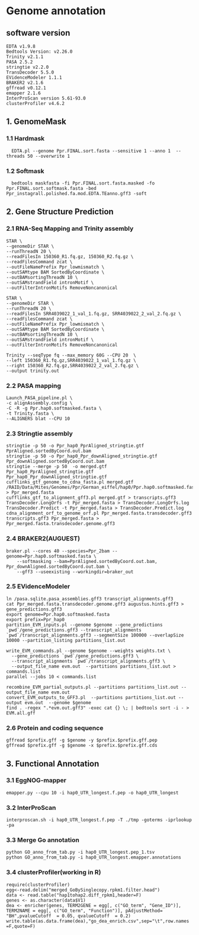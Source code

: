 # Genome annotation
## software version
	EDTA v1.9.8 	
	Bedtools Version: v2.26.0
	Trinity v2.1.1
	PASA 2.5.2
	stringtie v2.2.0
	TransDecoder 5.5.0
	EVidenceModeler 1.1.1
	BRAKER2 v2.1.6
	gffread v0.12.1
	emapper 2.1.6
	InterProScan version 5.61-93.0
	clusterProfiler v4.6.2

## 1. GenomeMask
### 1.1 Hardmask
	  EDTA.pl --genome Ppr.FINAL.sort.fasta --sensitive 1 --anno 1  --threads 50 --overwrite 1
### 1.2 Softmask
	  bedtools maskfasta -fi Ppr.FINAL.sort.fasta.masked -fo Ppr.FINAL.sort.softmask.fasta -bed Ppr_instagrall.polished.fa.mod.EDTA.TEanno.gff3 -soft

## 2. Gene Structure Prediction
### 2.1 RNA-Seq Mapping and Trinity assembly
	STAR \
	--genomeDir STAR \
	--runThreadN 20 \
	--readFilesIn 150360_R1.fq.gz, 150360_R2.fq.gz \
	--readFilesCommand zcat \
	--outFileNamePrefix Ppr_lowmismatch \
	--outSAMtype BAM SortedByCoordinate \
	--outBAMsortingThreadN 10 \
	--outSAMstrandField intronMotif \
	--outFilterIntronMotifs RemoveNoncanonical
 	
	STAR \
	--genomeDir STAR \
	--runThreadN 20 \
	--readFilesIn SRR4039022_1_val_1.fq.gz, SRR4039022_2_val_2.fq.gz \
	--readFilesCommand zcat \
	--outFileNamePrefix Ppr_lowmismatch \
	--outSAMtype BAM SortedByCoordinate \
	--outBAMsortingThreadN 10 \
	--outSAMstrandField intronMotif \
	--outFilterIntronMotifs RemoveNoncanonical

  	Trinity --seqType fq --max_memory 60G --CPU 20  \
  	--left 150360_R1.fq.gz,SRR4039022_1_val_1.fq.gz \
  	--right 150360_R2.fq.gz,SRR4039022_2_val_2.fq.gz \
	--output trinity.out

### 2.2 PASA mapping
	Launch_PASA_pipeline.pl \
	-c alignAssembly.config \
	-C -R -g Ppr.hap0.softmasked.fasta \
	-t Trinity.fasta \
	--ALIGNERS blat --CPU 10

### 2.3 Stringtie assembly
	stringtie -p 50 -o Ppr_hap0_PprAligned_stringtie.gtf PprAligned.sortedByCoord.out.bam
	stringtie -p 50 -o Ppr_hap0_Ppr_downAligned_stringtie.gtf Ppr_downAligned.sortedByCoord.out.bam
	stringtie --merge -p 50  -o merged.gtf Ppr_hap0_PprAligned_stringtie.gtf Ppr_hap0_Ppr_downAligned_stringtie.gtf
	cufflinks_gtf_genome_to_cdna_fasta.pl merged.gtf /RAID/Data/Mites/Genomes/Ppr/German_eiffel/hap0/Ppr.hap0.softmasked.fasta > Ppr_merged.fasta
	cufflinks_gtf_to_alignment_gff3.pl merged.gtf > transcripts.gff3
	TransDecoder.LongOrfs -t Ppr_merged.fasta > TransDecoder.LongOrfs.log
	TransDecoder.Predict -t Ppr_merged.fasta > TransDecoder.Predict.log 
	cdna_alignment_orf_to_genome_orf.pl Ppr_merged.fasta.transdecoder.gff3 transcripts.gff3 Ppr_merged.fasta > Ppr_merged.fasta.transdecoder.genome.gff3

### 2.4 BRAKER2(AUGUEST)
	braker.pl --cores 40 --species=Ppr_2bam --genome=Ppr.hap0.softmasked.fasta \
		--softmasking --bam=PprAligned.sortedByCoord.out.bam, Ppr_downAligned.sortedByCoord.out.bam \
		--gff3 --useexisting --workingdir=braker_out
    
### 2.5 EVidenceModeler
	ln /pasa.sqlite.pasa_assemblies.gff3 transcript_alignments.gff3
	cat Ppr_merged.fasta.transdecoder.genome.gff3 augustus.hints.gff3 > gene_predictions.gff3
	export genome=Ppr.hap0.softmasked.fasta
	export prefix=Ppr_hap0
	partition_EVM_inputs.pl --genome $genome --gene_predictions `pwd`/gene_predictions.gff3 --transcript_alignments `pwd`/transcript_alignments.gff3 --segmentSize 100000 --overlapSize 10000 --partition_listing partitions_list.out
  
  	write_EVM_commands.pl --genome $genome --weights weights.txt \
	  --gene_predictions `pwd`/gene_predictions.gff3 \
	  --transcript_alignments `pwd`/transcript_alignments.gff3 \
	  --output_file_name evm.out  --partitions partitions_list.out >  commands.list
	parallel --jobs 10 < commands.list
  
	recombine_EVM_partial_outputs.pl --partitions partitions_list.out --output_file_name evm.out
	convert_EVM_outputs_to_GFF3.pl  --partitions partitions_list.out --output evm.out  --genome $genome
	find . -regex ".*evm.out.gff3" -exec cat {} \; | bedtools sort -i - > EVM.all.gff
  
### 2.6 Protein and coding sequence 
	gffread $prefix.gff -g $genome -y $prefix.$prefix.gff.pep
	gffread $prefix.gff -g $genome -x $prefix.$prefix.gff.cds

## 3. Functional Annotation
### 3.1 EggNOG-mapper 
	emapper.py --cpu 10 -i hap0_UTR_longest.f.pep -o hap0_UTR_longest
 
### 3.2 InterProScan
	interproscan.sh -i hap0_UTR_longest.f.pep -T ./tmp -goterms -iprlookup -pa

### 3.3 Merge Go annotation
	python GO_anno_from_tab.py -i hap0_UTR_longest.pep_1.tsv
	python GO_anno_from_tab.py -i hap0_UTR_longest.emapper.annotations

### 3.4 clusterProfiler(working in R)
	require(clusterProfiler)
	egg<-read.delim("merged_GoBySinglecopy.rpkm1.filter.head")
	data <- read.table("hap1tohap2.diff_rpkm1,header=F)
	genes <- as.character(data$V1)
	dea <- enricher(genes, TERM2GENE = egg[, c("GO_term", "Gene_ID")], TERM2NAME = egg[, c("GO_term", "Function")], pAdjustMethod= "BH",pvalueCutoff  = 0.05, qvalueCutoff  = 0.2)
	write.table(as.data.frame(dea),"go_dea_enrich.csv",sep="\t",row.names =F,quote=F)



